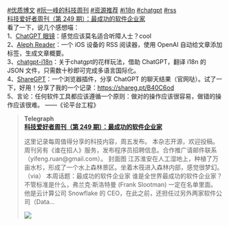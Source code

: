 <p><a href="https://t.me/cosine_front_end/139?q=%23%E4%BC%98%E8%B4%A8%E5%8D%9A%E6%96%87">#优质博文</a> <a href="https://t.me/cosine_front_end/139?q=%23%E9%98%AE%E4%B8%80%E5%B3%B0%E7%9A%84%E7%A7%91%E6%8A%80%E5%91%A8%E5%88%8A">#阮一峰的科技周刊</a> <a href="https://t.me/cosine_front_end/139?q=%23%E8%B5%84%E6%BA%90%E6%8E%A8%E8%8D%90">#资源推荐</a> <a href="https://t.me/cosine_front_end/139?q=%23i18n">#i18n</a> <a href="https://t.me/cosine_front_end/139?q=%23chatgpt">#chatgpt</a> <a href="https://t.me/cosine_front_end/139?q=%23rss">#rss</a><br><a href="https://telegra.ph/weekly-249-04-08" target="_blank" rel="noopener" onclick="return confirm('Open this link?\n\n'+this.href);">科技爱好者周刊（第 249 期）：最成功的软件企业家<br></a>看了一下，说几个感想喵：<br>1、<a href="https://mobile.twitter.com/bryanhpchiang/status/1639830383616487426" target="_blank" rel="noopener" onclick="return confirm('Open this link?\n\n'+this.href);">ChatGPT 眼镜</a>：感觉应该莫名适合听障人士？cool<br>2、<a href="https://www.noncelabs.xyz/aleph" target="_blank" rel="noopener" onclick="return confirm('Open this link?\n\n'+this.href);">Aleph Reader</a>：一个 iOS 设备的 RSS 阅读器，使用 OpenAI 自动给文章添加标签，生成文章概要。<br>3、<a href="https://chatgpt-i18n.vercel.app/" target="_blank" rel="noopener" onclick="return confirm('Open this link?\n\n'+this.href);">chatgpt-i18n</a>：关于chatgpt的花样玩法，借助 ChatGPT，翻译 i18n 的 JSON 文件，只需数十秒即可完成多语言国际化。<br>4、<a href="https://sharegpt.com/" target="_blank" rel="noopener" onclick="return confirm('Open this link?\n\n'+this.href);">ShareGPT</a>：一个浏览器插件，分享 ChatGPT 的聊天结果（官网哒）。试了一下，好用！分享了我的一个记录：<a href="https://shareg.pt/B40C6od" target="_blank" rel="noopener" onclick="return confirm('Open this link?\n\n'+this.href);">https://shareg.pt/B40C6od<br></a>5、言论：任何软件工具都应该遵循一个原则：做对的操作应该很容易，做错的操作应该很难。 ——《论平台工程》</p><blockquote><b>Telegraph</b><br><b><a href="https://telegra.ph/weekly-249-04-08">科技爱好者周刊（第 249 期）：最成功的软件企业家</a></b><br><p>这里记录每周值得分享的科技内容，周五发布。 本杂志开源，欢迎投稿。周刊另有《谁在招人》服务，发布程序员招聘信息。合作推广请邮件联系（yifeng.ruan@gmail.com）。 封面图 江苏淮安在人工湿地上，种植了万亩水杉，形成了一个水上森林景区。坐着木筏进入森林内部，感觉很梦幻。（via） 本周话题：最成功的软件企业家 谁是全世界最成功的软件企业家？ 不管标准是什么，弗兰克·斯洛特曼 (Frank Slootman) 一定在名单里面。 他是云计算公司 Snowflake 的 CEO，在此之前，还担任过另外两家软件公司（Data…</p><img src="ipfs://bafkreibda26rsbvp6nxzvv6j7rq3lsthxuu2ta76xitiphgchuj5rkxteu" referrerpolicy="no-referrer"></blockquote>